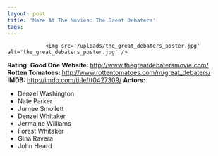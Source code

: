 ```yaml
---
layout: post
title: 'Maze At The Movies: The Great Debaters'
tags:
---
```



                <img src='/uploads/the_great_debaters_poster.jpg' alt='the_great_debaters_poster.jpg' />
<p><strong>Rating: Good One</strong>
<strong>Website: </strong><a href="http://www.thegreatdebatersmovie.com/"><a href="http://www.thegreatdebatersmovie.com/">http://www.thegreatdebatersmovie.com/</a></a>
<strong>Rotten Tomatoes: </strong><a href="http://www.rottentomatoes.com/m/great_debaters/"><a href="http://www.rottentomatoes.com/m/great_debaters/">http://www.rottentomatoes.com/m/great_debaters/</a></a>
<strong>IMDB: </strong><a href="http://imdb.com/title/tt0427309/"><a href="http://imdb.com/title/tt0427309/">http://imdb.com/title/tt0427309/</a></a>
<strong>Actors: </strong></p>
<ul>
<li>Denzel Washington</li>
<li>Nate Parker</li>
<li>Jurnee Smollett</li>
<li>Denzel Whitaker</li>
<li>Jermaine Williams</li>
<li>Forest Whitaker</li>
<li>Gina Ravera</li>
<li>John Heard</li>
</ul>
